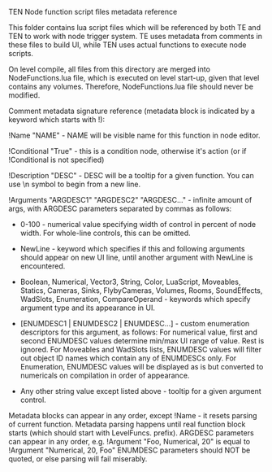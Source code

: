﻿TEN Node function script files metadata reference

This folder contains lua script files which will be referenced by both TE and TEN to work with node trigger system.
TE uses metadata from comments in these files to build UI, while TEN uses actual functions to execute node scripts.

On level compile, all files from this directory are merged into NodeFunctions.lua file, which is executed on level
start-up, given that level contains any volumes. Therefore, NodeFunctions.lua file should never be modified.

Comment metadata signature reference (metadata block is indicated by a keyword which starts with !):

 !Name "NAME" - NAME will be visible name for this function in node editor.

 !Conditional "True" - this is a condition node, otherwise it's action (or if !Conditional is not specified)

 !Description "DESC" - DESC will be a tooltip for a given function. You can use \n symbol to begin from a new line.

 !Arguments "ARGDESC1" "ARGDESC2" "ARGDESC..." - infinite amount of args, with ARGDESC parameters separated by commas as follows:

  - 0-100 - numerical value specifying width of control in percent of node width. For whole-line controls, this can be omitted.

  - NewLine - keyword which specifies if this and following arguments should appear on new UI line, until another argument with
    NewLine is encountered.

  - Boolean, Numerical, Vector3, String, Color, LuaScript, Moveables, Statics, Cameras, Sinks, FlybyCameras, Volumes, 
    Rooms, SoundEffects, WadSlots, Enumeration, CompareOperand - keywords which specify argument type and its appearance in UI.

  - [ENUMDESC1 | ENUMDESC2 | ENUMDESC...] - custom enumeration descriptors for this argument, as follows:
     For numerical value, first and second ENUMDESC values determine min/max UI range of value. Rest is ignored.
     For Moveables and WadSlots lists, ENUMDESC values will filter out object ID names which contain any of ENUMDESCs only.
     For Enumeration, ENUMDESC values will be displayed as is but converted to numericals on compilation in order of appearance.

 - Any other string value except listed above - tooltip for a given argument control.

Metadata blocks can appear in any order, except !Name - it resets parsing of current function.
Metadata parsing happens until real function block starts (which should start with LevelFuncs. prefix).
ARGDESC parameters can appear in any order, e.g. !Argument "Foo, Numerical, 20" is equal to !Argument "Numerical, 20, Foo"
ENUMDESC parameters should NOT be quoted, or else parsing will fail miserably.